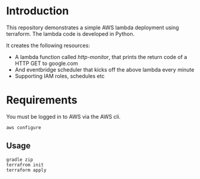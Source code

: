 # Introduction

This repository demonstrates a simple AWS lambda deployment using terraform. The lambda code is developed in Python.

It creates the following resources:
- A lambda function called _http-monitor_, that prints the return code of a HTTP GET to google.com
- And eventbridge scheduler that kicks off the above lambda every minute
- Supporting IAM roles, schedules etc

# Requirements

You must be logged in to AWS via the AWS cli.

    aws configure

## Usage

    gradle zip
    terrafrom init
    terraform apply

